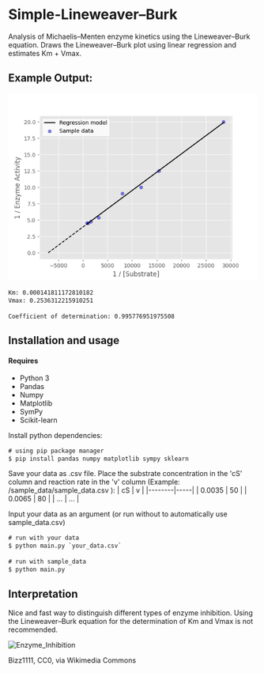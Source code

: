 # Simple-Lineweaver–Burk
Analysis of Michaelis–Menten enzyme kinetics using the Lineweaver–Burk equation. Draws the Lineweaver–Burk plot using linear regression and estimates Km + Vmax.

## Example Output:
![sample_output](https://github.com/EriEdF/Simple-Lineweaver-Burk/blob/main/sample_data/sample_output.png)
```
Km: 0.000141811172810182
Vmax: 0.2536312215910251

Coefficient of determination: 0.995776951975508
```

## Installation and usage
#### Requires
- Python 3
- Pandas
- Numpy
- Matplotlib
- SymPy
- Scikit-learn

Install python dependencies:
```
# using pip package manager
$ pip install pandas numpy matplotlib sympy sklearn
```
Save your data as .csv file. Place the substrate concentration in the 'cS' column and reaction rate in the 'v' column (Example: /sample_data/sample_data.csv ):
| cS     | v   |
|--------|-----|
| 0.0035 | 50  |
| 0.0065 | 80  |
| ...    | ... |

Input your data as an argument (or run without to automatically use sample_data.csv)
```
# run with your data
$ python main.py `your_data.csv`

# run with sample_data
$ python main.py
```

## Interpretation
Nice and fast way to distinguish different types of enzyme inhibition. Using the Lineweaver–Burk equation for the determination of Km and Vmax is not recommended.

![Enzyme_Inhibition](https://upload.wikimedia.org/wikipedia/commons/8/87/Enzyme_Inhibition_lineweaver-burk_plots.gif)

Bizz1111, CC0, via Wikimedia Commons
